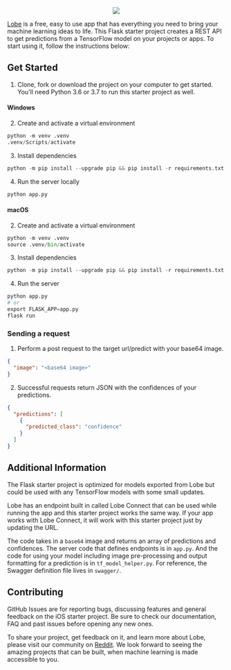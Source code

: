 <div style="text-align:center"><img src="https://github.com/lobe/flask-server/blob/main/assets/header.jpg" /></div>

[Lobe](http://lobe.ai/) is a free, easy to use app that has everything you need to bring your machine learning ideas to life. This Flask starter project creates a REST API to get predictions from a TensorFlow model on your projects or apps. To start using it, follow the instructions below:

## Get Started

1. Clone, fork or download the project on your computer to get started. You'll need Python 3.6 or 3.7 to run this starter project as well.

#### Windows

2. Create and activate a virtual environment  
```python
python -m venv .venv
.venv/Scripts/activate
```

3. Install dependencies  
```python
python -m pip install --upgrade pip && pip install -r requirements.txt
```

4. Run the server locally  
```python
python app.py
```

#### macOS

2. Create and activate a virtual environment
```python
python -m venv .venv
source .venv/bin/activate
```

3. Install dependencies
```python
python -m pip install --upgrade pip && pip install -r requirements.txt
```

4. Run the server
```python
python app.py
# or
export FLASK_APP=app.py
flask run
```


### Sending a request

1. Perform a post request to the target url/predict with your base64 image.
```JSON
{
  "image": "<base64 image>"
}
```

2. Successful requests return JSON with the confidences of your predictions.
```JSON
{
  "predictions": [
    {
      "predicted_class": "confidence"
    }
  ]
}
```

## Additional Information

The Flask starter project is optimized for models exported from Lobe but could be used with any TensorFlow models with some small updates.

Lobe has an endpoint built in called Lobe Connect that can be used while running the app and this starter project works the same way. If your app works with Lobe Connect, it will work with this starter project just by updating the URL.

The code takes in a `base64` image and returns an array of predictions and confidences. The server code that defines endpoints is in `app.py`. And the code for using your model including image pre-processing and output formatting for a prediction is in `tf_model_helper.py`. For reference, the Swagger definition file lives in `swagger/`.

## Contributing

GitHub Issues are for reporting bugs, discussing features and general feedback on the iOS starter project. Be sure to check our documentation, FAQ and past issues before opening any new ones.

To share your project, get feedback on it, and learn more about Lobe, please visit our community on [Reddit](https://www.reddit.com/r/Lobe/). We look forward to seeing the amazing projects that can be built, when machine learning is made accessible to you.
